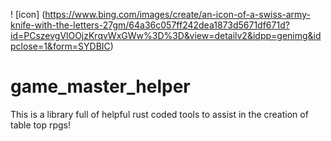 ! [icon] (https://www.bing.com/images/create/an-icon-of-a-swiss-army-knife-with-the-letters-27gm/64a36c057ff242dea1873d5671df671d?id=PCszevgVlOOjzKrqvWxGWw%3D%3D&view=detailv2&idpp=genimg&idpclose=1&form=SYDBIC) 
# game_master_helper
This is a library full of helpful rust coded tools to assist in the creation of table top rpgs!
